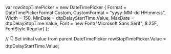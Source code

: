 var rowStopTimePicker = new DateTimePicker
{
    Format = DateTimePickerFormat.Custom,
    CustomFormat = "yyyy-MM-dd HH:mm:ss",
    Width = 150,
    MinDate = dtpDelayStartTime.Value,
    MaxDate = dtpDelayStopTime.Value,
    Font = new Font("Microsoft Sans Serif", 8.25F, FontStyle.Regular)
};

// 👇 Set initial value from parent DateTimePicker
rowStopTimePicker.Value = dtpDelayStartTime.Value;